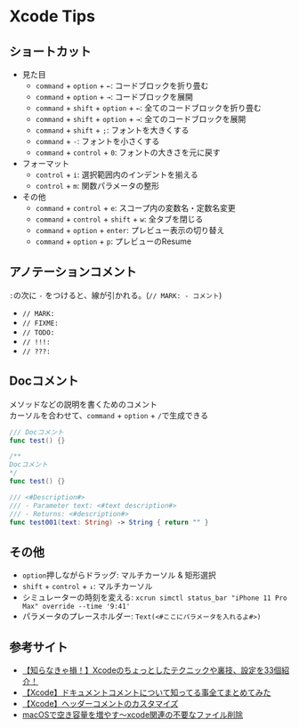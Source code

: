 # Xcode Tips

## ショートカット

- 見た目
    - `command` + `option` + `←`: コードブロックを折り畳む
    - `command` + `option` + `→`: コードブロックを展開
    - `command` + `shift` + `option` + `←`: 全てのコードブロックを折り畳む
    - `command` + `shift` + `option` + `→`: 全てのコードブロックを展開
    - `command` + `shift` + `;`: フォントを大きくする
    - `command` + `-`: フォントを小さくする
    - `command` + `control` + `0`: フォントの大きさを元に戻す
- フォーマット
    - `control` + `i`: 選択範囲内のインデントを揃える
    - `control` + `m`: 関数パラメータの整形
- その他
    - `command` + `control` + `e`: スコープ内の変数名・定数名変更
    - `command` + `control` + `shift` + `w`: 全タブを閉じる
    - `command` + `option` + `enter`: プレビュー表示の切り替え
    - `command` + `option` + `p`: プレビューのResume

## アノテーションコメント

`:`の次に `-` をつけると、線が引かれる。(`// MARK: - コメント`)
- `// MARK:`
- `// FIXME:`
- `// TODO:`
- `// !!!:`
- `// ???:`

## Docコメント

メソッドなどの説明を書くためのコメント  
カーソルを合わせて、`command` + `option` + `/`で生成できる
```swift
/// Docコメント
func test() {}

/**
Docコメント
*/
func test() {}

/// <#Description#>
/// - Parameter text: <#text description#>
/// - Returns: <#description#>
func test001(text: String) -> String { return "" }
```

## その他

- `option`押しながらドラッグ: マルチカーソル & 矩形選択
- `shift` + `control` + `↓`: マルチカーソル
- シミュレーターの時刻を変える: `xcrun simctl status_bar "iPhone 11 Pro Max" override --time '9:41'`
- パラメータのプレースホルダー: `Text(<#ここにパラメータを入れるよ#>)`

## 参考サイト

- [【知らなきゃ損！】Xcodeのちょっとしたテクニックや裏技、設定を33個紹介！](https://ios-docs.dev/xcode-technic/)
- [【Xcode】ドキュメントコメントについて知ってる事全てまとめてみた](https://qiita.com/ashdik/items/0019b6ba5ed228d41e66#ドキュメントコメントの書き方)
- [【Xcode】ヘッダーコメントのカスタマイズ](https://capibara1969.com/1151/)
- [macOSで空き容量を増やす〜xcode関連の不要なファイル削除](https://101010.fun/programming/delete-garbage-files-macos.html)
